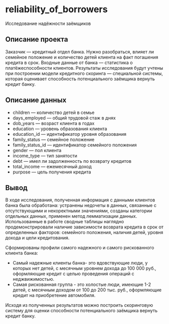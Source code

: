 # reliability_of_borrowers
Исследование надёжности заёмщиков

## Описание проекта

Заказчик — кредитный отдел банка. Нужно разобраться, влияет ли семейное положение и количество детей клиента на факт погашения кредита в срок. Входные данные от банка — статистика о платёжеспособности клиентов.
Результаты исследования будут учтены при построении модели кредитного скоринга — специальной системы, которая оценивает способность потенциального заёмщика вернуть кредит банку.

## Описание данных

- children — количество детей в семье
- days_employed — общий трудовой стаж в днях
- dob_years — возраст клиента в годах
- education — уровень образования клиента
- education_id — идентификатор уровня образования
- family_status — семейное положение
- family_status_id — идентификатор семейного положения
- gender — пол клиента
- income_type — тип занятости
- debt — имел ли задолженность по возврату кредитов
- total_income — ежемесячный доход
- purpose — цель получения кредита

## Вывод

В ходе исследования, полученная информация с данными клиентов банка была обработана: устранены недочеты в данных, связанные с отсутствующими и некоректными значениями, созданы категории отдельных данных, применен метод лемматизации данных. Использованные в работе сводные таблицы наглядно продемонстрировали наличие зависимости возврата кредита в срок от определенных факторов: семейного положения, наличия детей, уровня дохода и цели кредитования. 

Сформированы профили самого надежного и самого рискованного клиента банка:
- Самый надежные клиенты банка- это вдовствующие люди, у которых нет детей, с месячным уровнем дохода до 100 000 руб., оформляющие кредит с целью проведения операций с неджвижимостью.
- Самая рискованная группа - это холостые люди, имеющие 1-2 детей, с месячным доходом от 100 до 200 тыс. руб., оформляющие кредит на приобретение автомобиля.

Исходя из полученных результатов можно построить скоринговую систему для оценки способности потенциального заёмщика вернуть кредит банку.
